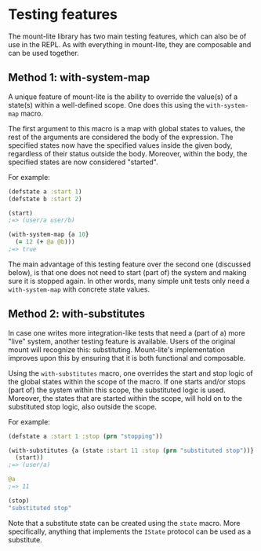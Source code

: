 # Testing features

The mount-lite library has two main testing features, which can also be of use in the REPL.
As with everything in mount-lite, they are composable and can be used together.

## Method 1: with-system-map

A unique feature of mount-lite is the ability to override the value(s) of a state(s) within a well-defined scope.
One does this using the `with-system-map` macro.

The first argument to this macro is a map with global states to values, the rest of the arguments are considered the body of the expression.
The specified states now have the specified values inside the given body, regardless of their status outside the body.
Moreover, within the body, the specified states are now considered "started".

For example:

```clj
(defstate a :start 1)
(defstate b :start 2)

(start)
;=> (user/a user/b)

(with-system-map {a 10}
  (= 12 (+ @a @b)))
;=> true
```

The main advantage of this testing feature over the second one (discussed below), is that one does not need to start (part of) the system and making sure it is stopped again.
In other words, many simple unit tests only need a `with-system-map` with concrete state values.

## Method 2: with-substitutes

In case one writes more integration-like tests that need a (part of a) more "live" system, another testing feature is available.
Users of the original mount will recognize this: substituting.
Mount-lite's implementation improves upon this by ensuring that it is both functional and composable.

Using the `with-substitutes` macro, one overrides the start and stop logic of the global states within the scope of the macro.
If one starts and/or stops (part of) the system within this scope, the substituted logic is used.
Moreover, the states that are started within the scope, will hold on to the substituted stop logic, also outside the scope.

For example:

```clj
(defstate a :start 1 :stop (prn "stopping"))

(with-substitutes {a (state :start 11 :stop (prn "substituted stop"))}
  (start))
;=> (user/a)

@a
;=> 11

(stop)
"substituted stop"
```

Note that a substitute state can be created using the `state` macro.
More specifically, anything that implements the `IState` protocol can be used as a substitute.
